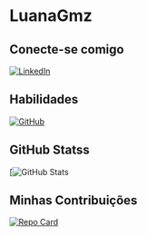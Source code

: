 # LuanaGmz

## Conecte-se comigo
[![LinkedIn](https://img.shields.io/badge/LinkedIn-0077B5?style=for-the-badge&logo=linkedin&logoColor=white)](https://www.linkedin.com/in/luanagbarbosa/)

## Habilidades
[![GitHub](https://img.shields.io/badge/GitHub-100000?style=for-the-badge&logo=github&logoColor=white)](https://github.com/LuanaGmz)

## GitHub Statss
[![GitHub Stats](https://github-readme-stats.vercel.app/api?username=luanagmz&theme=transparent&bg_color=ec63a1&border_color=fff&show_icons=true&icon_color_fff&title_color=fff&text_color=fff&hide_title=true&hide=stars)

## Minhas Contribuições
[![Repo Card](https://github-readme-stats.vercel.app/api?username=luanagmz&repo=dio-lab-open-source&bg_color=ec63a1&border_color=fff&show_icons=true&icon_color_fff&title_color=fff&text_color=fff)](https://github.com/luanagmz/dio-lab-open-source
)
